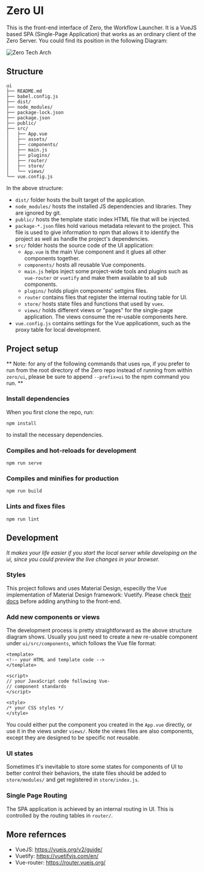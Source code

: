 # Zero UI

This is the front-end interface of Zero, the Workflow Launcher. It is a VueJS based 
SPA (Single-Page Application) that works as an ordinary client of the Zero Server.
You could find its position in the following Diagram: 

![Zero Tech Arch](https://www.lucidchart.com/publicSegments/view/07076782-0aea-4c3b-b999-6bc413f4250a/image.png)

## Structure

```
ui
├── README.md
├── babel.config.js
├── dist/
├── node_modules/
├── package-lock.json
├── package.json
├── public/
├── src/
│   ├── App.vue
│   ├── assets/
│   ├── components/
│   ├── main.js
│   ├── plugins/
│   ├── router/
│   ├── store/
│   └── views/
└── vue.config.js
```

In the above structure:

- `dist/` folder hosts the built target of the application.
- `node_modules/` hosts the installed JS dependencies and libraries. They are ignored by git.
- `public/` hosts the template static index HTML file that will be injected.
- `package-*.json` files hold various metadata relevant to the project. This file is used to give information to npm that allows it to identify the project as well as handle the project's dependencies.
- `src/` folder hosts the source code of the UI application:
    - `App.vue` is the main Vue component and it glues all other components together.
    - `components/` hosts all reusable Vue components.
    - `main.js` helps inject some project-wide tools and plugins such as `vue-router` or `vuetify` and make them available to all sub components.
    - `plugins/` holds plugin components' settgins files.
    - `router` contains files that register the internal routing table for UI.
    - `store/` hosts state files and functions that used by `vuex`.
    - `views/` holds different views or "pages" for the single-page application. The views consume the re-usable components here.
- `vue.config.js` contains settings for the Vue applicationm, such as the proxy table for local development.

## Project setup

** Note: for any of the following commands that uses `npm`, if you prefer to run from the root 
directory of the Zero repo instead of running from within `zero/ui`, please be sure to append `--prefix=ui` 
to the npm command you run. **

### Install dependencies
When you first clone the repo, run:
```
npm install
```
to install the necessary dependencies.

### Compiles and hot-reloads for development

```
npm run serve
```

### Compiles and minifies for production

```
npm run build
```

### Lints and fixes files
```
npm run lint
```

## Development

_It makes your life easier if you start the local server while developing on the ui, since you could preview the live changes in your browser._

### Styles

This project follows and uses Material Design, especilly the Vue implementation of Material Design framework: Vuetify. Please check [their docs](https://vuetifyjs.com/en/) before adding anything to the front-end.

### Add new components or views

The development process is pretty straightforward as the above structure diagram shows. Usually you just need to create a new re-usable component under `ui/src/components`, which follows the Vue file format:

```vue
<template>
<!-- your HTML and template code -->
</template>

<script>
// your JavaScript code following Vue-
// component standards
</script>

<style>
/* your CSS styles */
</style>
```

You could either put the component you created in the `App.vue` directly, or use it in the views under `views/`. Note the views files are also components, except they are designed to be specific not reusable.

### UI states
Sometimes it's inevitable to store some states for components of UI to better control their behaviors, the state files should be added to `store/modules/` and get registered in `store/index.js`.

### Single Page Routing

The SPA application is achieved by an internal routing in UI. This is controlled by the routing tables in `router/`.

## More refernces

- VueJS: https://vuejs.org/v2/guide/
- Vuetify: https://vuetifyjs.com/en/
- Vue-router: https://router.vuejs.org/
